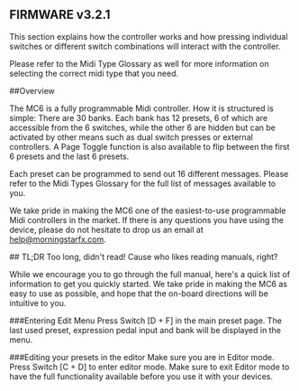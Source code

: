 ## FIRMWARE v3.2.1
This section explains how the controller works and how pressing individual switches or different switch combinations will interact with the controller.

Please refer to the Midi Type Glossary as well for more information on selecting the correct midi type that you need.

##Overview

The MC6 is a fully programmable Midi controller. How it is structured is simple: There are 30 banks. Each bank has 12 presets, 6 of which are accessible from the 6 switches, while the other 6 are hidden but can be activated by other means such as dual switch presses or external controllers. A Page Toggle function is also available to flip between the first 6 presets and the last 6 presets.

Each preset can be programmed to send out 16 different messages. Please refer to the Midi Types Glossary for the full list of messages available to you.

We take pride in making the MC6 one of the easiest-to-use programmable Midi controllers in the market. If there is any questions you have using the device, please do not hesitate to drop us an email at help@morningstarfx.com.


​## TL;DR
Too long, didn't read! Cause who likes reading manuals, right?

While we encourage you to go through the full manual, here's a quick list of information to get you quickly started. We take pride in making the MC6 as easy to use as possible, and hope that the on-board directions will be intuitive to you.

###Entering Edit Menu
Press Switch [D + F] in the main preset page. The last used preset, expression pedal input and bank will be displayed in the menu.

###Editing your presets in the editor
Make sure you are in Editor mode. Press Switch [C + D] to enter editor mode. Make sure to exit Editor mode to have the full functionality available before you use it with your devices.